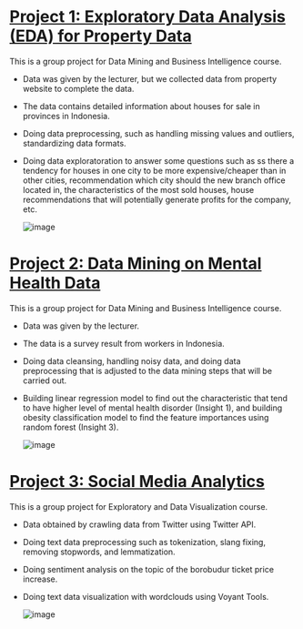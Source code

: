 #	[Project 1: Exploratory Data Analysis (EDA) for Property Data](https://github.com/zahrahaulia21/zahrahaulia_portfolio/blob/main/EDA%20for%20Property%20Data.ipynb)

This is a group project for Data Mining and Business Intelligence course.

* Data was given by the lecturer, but we collected data from property website to complete the data.
* The data contains detailed information about houses for sale in provinces in Indonesia.
* Doing data preprocessing, such as handling missing values and outliers, standardizing data formats.
* Doing data exploratoration to answer some questions such as ss there a tendency for houses in one city to be more expensive/cheaper than in other cities, recommendation which city should the new branch office located in, the characteristics of the most sold houses, house recommendations that will potentially generate profits for the company, etc.
  
  ![image](https://github.com/user-attachments/assets/2e3b48a1-ad8e-4d19-8bd5-acf5f9054d91)


#	[Project 2: Data Mining on Mental Health Data](https://github.com/zahrahaulia21/zahrahaulia_portfolio/blob/main/Data%20Mining%20on%20Mental%20Health%20Data.ipynb)

This is a group project for Data Mining and Business Intelligence course.

* Data was given by the lecturer.
* The data is a survey result from workers in Indonesia.
* Doing data cleansing, handling noisy data, and doing data preprocessing that is adjusted to the data mining steps that will be carried out.
* Building linear regression model to find out the characteristic that tend to have higher level of mental health disorder (Insight 1), and building obesity classification model to find the feature importances using random forest (Insight 3).

  ![image](https://github.com/user-attachments/assets/006d157d-b8b4-471f-990b-3b71ee27e273)


#	[Project 3: Social Media Analytics](https://github.com/zahrahaulia21/zahrahaulia_portfolio/blob/main/Social%20Media%20Analytics.pdf)

This is a group project for Exploratory and Data Visualization course.

* Data obtained by crawling data from Twitter using Twitter API.
* Doing text data preprocessing such as tokenization, slang fixing, removing stopwords, and lemmatization.
* Doing sentiment analysis on the topic of the borobudur ticket price increase.
* Doing text data visualization with wordclouds using Voyant Tools.

  ![image](https://github.com/user-attachments/assets/39cfc273-4787-46ae-9994-bf475a9fb4bd)

